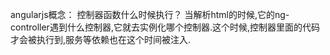 angularjs概念：
控制器函数什么时候执行？
当解析html的时候,它的ng-controller遇到什么控制器,它就去实例化哪个控制器.这个时候,控制器里面的代码才会被执行到,服务等依赖也在这个时间被注入.